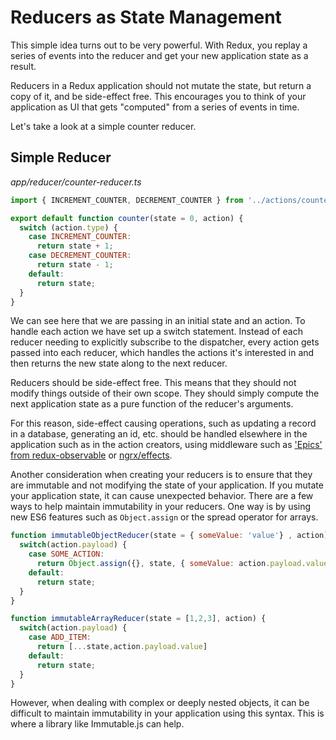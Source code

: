 # Reducers as State Management

This simple idea turns out to be very powerful. With Redux, you replay a series
of events into the reducer and get your new application state as a result.

Reducers in a Redux application should not mutate the state, but return a copy
of it, and be side-effect free. This encourages you to think of your application
as UI that gets "computed" from a series of events in time.

Let's take a look at a simple counter reducer.

## Simple Reducer

_app/reducer/counter-reducer.ts_
```javascript
import { INCREMENT_COUNTER, DECREMENT_COUNTER } from '../actions/counter-actions';

export default function counter(state = 0, action) {
  switch (action.type) {
    case INCREMENT_COUNTER:
      return state + 1;
    case DECREMENT_COUNTER:
      return state - 1;
    default:
      return state;
  }
}
```

We can see here that we are passing in an initial state and an action. To
handle each action we have set up a switch statement. Instead of each reducer
needing to explicitly subscribe to the dispatcher, every action gets passed into
each reducer, which handles the actions it's interested in and then returns the
new state along to the next reducer.

Reducers should be side-effect free. This means that they should not
modify things outside of their own scope. They should simply compute the next
application state as a pure function of the reducer's arguments.

For this reason, side-effect causing operations, such as
updating a record in a database, generating an id, etc. should be handled
elsewhere in the application such as in the action creators, using middleware such as ['Epics' from redux-observable](https://github.com/redux-observable/redux-observable) or [ngrx/effects](https://github.com/ngrx/effects).

Another consideration when creating your reducers is to ensure that they are immutable and not modifying the state of your application. If you mutate your application state, it can cause unexpected behavior. There are a few ways to help maintain immutability in your reducers. One way is by using new ES6 features such as `Object.assign` or the spread operator for arrays.

```js
function immutableObjectReducer(state = { someValue: 'value'} , action) {
  switch(action.payload) {
    case SOME_ACTION:
      return Object.assign({}, state, { someValue: action.payload.value });
    default:
      return state;
  }
}

function immutableArrayReducer(state = [1,2,3], action) {
  switch(action.payload) {
    case ADD_ITEM:
      return [...state,action.payload.value]
    default:
      return state;
  }
}
```

However, when dealing with complex or deeply nested objects, it can be difficult to maintain immutability in your application using this syntax. This is where a library like Immutable.js can help.
